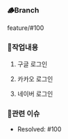 ### 🪵Branch

feature/#100 

### 🔖작업내용

1. 구글 로그인 

2. 카카오 로그인 

3. 네이버 로그인 

### 📨관련 이슈

- Resolved: #100
